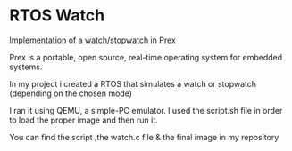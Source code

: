 # RTOS Watch
Implementation of a watch/stopwatch in Prex

Prex is a portable, open source, real-time operating system for embedded systems.

In my project i created a RTOS that simulates a watch or stopwatch (depending on the chosen mode)

I ran it using QEMU, a simple-PC emulator. I used the script.sh file in order to load the proper image and then run it.

You can find the script ,the watch.c file & the final image in my repository
